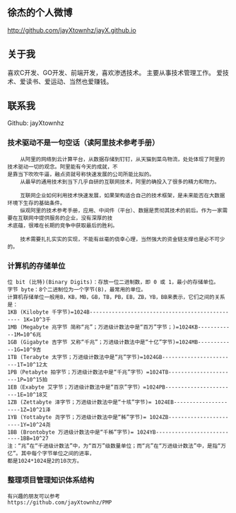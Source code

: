 
<h2>徐杰的个人微博</h2>

http://github.com/jayXtownhz/jayX.github.io


<h2>关于我</h2>

喜欢C开发、GO开发、前端开发，喜欢渗透技术。
主要从事技术管理工作。
爱技术、爱读书、爱运动、当然也爱赚钱。


<h2>联系我</h2>

Github: jayXtownhz

<h3>技术驱动不是一句空话（读阿里技术参考手册）</h3>

        从阿里的网络到云计算平台，从数据存储到钉钉，从天猫到菜鸟物流，处处体现了阿里的技术驱动一切的观念。阿里能有今天的成就，不
    是靠当下吹吹牛逼，融点资就号称快速发展的公司所能比拟的。
        从最早的通用技术到当下几乎自研的互联网技术，阿里的确投入了很多的精力和物力。
    
        互联网企业如何利用技术快速发展，如果架构适合自己的技术框架，是未来能否在大数据环境下生存的基础条件。
        纵观阿里的技术参考手册，应用、中间件（平台）、数据是贯彻其技术的前后。作为一家需要在互联网中提供服务的企业，没有深厚的技
    术底蕴，很难在长期的竞争中获取最后的胜利。
    
        技术需要扎扎实实的实现，不能有丝毫的侥幸心理，当然强大的资金链支撑也是必不可少的。

<h3>计算机的存储单位</h3>

    位 bit (比特)(Binary Digits)：存放一位二进制数，即 0 或 1，最小的存储单位。
    字节 byte：8个二进制位为一个字节(B)，最常用的单位。
    计算机存储单位一般用B，KB，MB，GB，TB，PB，EB，ZB，YB，BB来表示，它们之间的关系是：
    1KB (Kilobyte 千字节)=1024B------------------------------------------------ 1K=10^3千
    1MB (Megabyte 兆字节 简称“兆”；万进级计数法中是“百万”字节；)=1024KB------------1M=10^6兆
    1GB (Gigabyte 吉字节 又称“千兆”；万进级计数法中是“十亿”字节)=1024MB------------1G=10^9吉
    1TB (Terabyte 太字节；万进级计数法中是“兆”字节)=1024GB------------------------1T=10^12太
    1PB（Petabyte 拍字节；万进级计数法中是“千兆”字节）=1024TB----------------------1P=10^15拍
    1EB（Exabyte 艾字节；万进级计数法中是“百京”字节）=1024PB-----------------------1E=10^18艾
    1ZB (Zettabyte 泽字节；万进级计数法中是“十垓”字节)= 1024EB---------------------1Z=10^21泽
    1YB (Yottabyte 尧字节；万进级计数法中是“秭”字节)= 1024ZB-----------------------1Y=10^24尧
    1BB (Brontobyte 万进级计数法中是“千秭”字节)= 1024YB---------------------------1BB=10^27
    注：“兆”在“千进级计数法”中，为“百万”级数量单位；而“兆”在“万进级计数法”中，是指“万亿”。其中每个字节单位之间的进率，
    都是1024*1024是2的10次方。

<h3>整理项目管理知识体系结构</h3>

    有兴趣的朋友可以参考
    https://github.com/jayXtownhz/PMP

